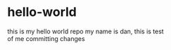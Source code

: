 # hello-world
this is my hello world repo
my name is dan, this is  test  
of  me
committing changes
